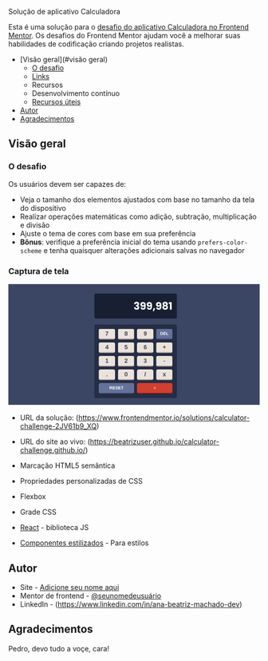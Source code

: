 Solução de aplicativo Calculadora

Esta é uma solução para o [desafio do aplicativo Calculadora no Frontend Mentor](https://www.frontendmentor.io/challenges/calculator-app-9lteq5N29). Os desafios do Frontend Mentor ajudam você a melhorar suas habilidades de codificação criando projetos realistas.

- [Visão geral](#visão geral)
  - [O desafio](#the-challenge)
  - [Links](#links)
  - Recursos
  - Desenvolvimento contínuo
  - [Recursos úteis](#useful-resources)
- [Autor](#autor)
- [Agradecimentos](#agradecimentos)


## Visão geral

### O desafio

Os usuários devem ser capazes de:

- Veja o tamanho dos elementos ajustados com base no tamanho da tela do dispositivo
- Realizar operações matemáticas como adição, subtração, multiplicação e divisão
- Ajuste o tema de cores com base em sua preferência
- **Bônus**: verifique a preferência inicial do tema usando `prefers-color-scheme` e tenha quaisquer alterações adicionais salvas no navegador

### Captura de tela

![](./screenshot.png)

- URL da solução: (https://www.frontendmentor.io/solutions/calculator-challenge-2JV61b9_XQ)
- URL do site ao vivo: (https://beatrizuser.github.io/calculator-challenge.github.io/)


- Marcação HTML5 semântica
- Propriedades personalizadas de CSS
- Flexbox
- Grade CSS

- [React](https://reactjs.org/) - biblioteca JS
- [Componentes estilizados](https://styled-components.com/) - Para estilos


## Autor

- Site - [Adicione seu nome aqui](https://www.your-site.com)
- Mentor de frontend - [@seunomedeusuário](https://www.frontendmentor.io/profile/BeatrizUser)
- LinkedIn - (https://www.linkedin.com/in/ana-beatriz-machado-dev)


## Agradecimentos

Pedro, devo tudo a voçe, cara!
